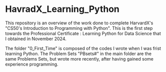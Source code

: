 # HavradX_Learning_Python

This repository is an overview of the work done to complete HarvardX's "CS50's Introduction to Programming with Python". This is the first step towards the Professional Certificate : Learning Python for Data Science that I obtained in November 2024.

The folder "0_First_Time"  is composed of the codes I wrote when I was frist learning Python.
The Problem Sets "PBsets#" in the main folder are the same Problems Sets, but wrote more recently, after having gained some experience programming.
